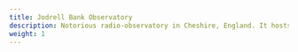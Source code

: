 ```yaml
---
title: Jodrell Bank Observatory
description: Notorious radio-observatory in Cheshire, England. It hosts a number of radio telescopes as part of the Jodrell Bank Centre for Astrophysics at the University of Manchester. Including the Apollo-era Lovell Telescope, the third largest steerable radio telescope in the world with a 76 meter diameter dish.
weight: 1
---
```

